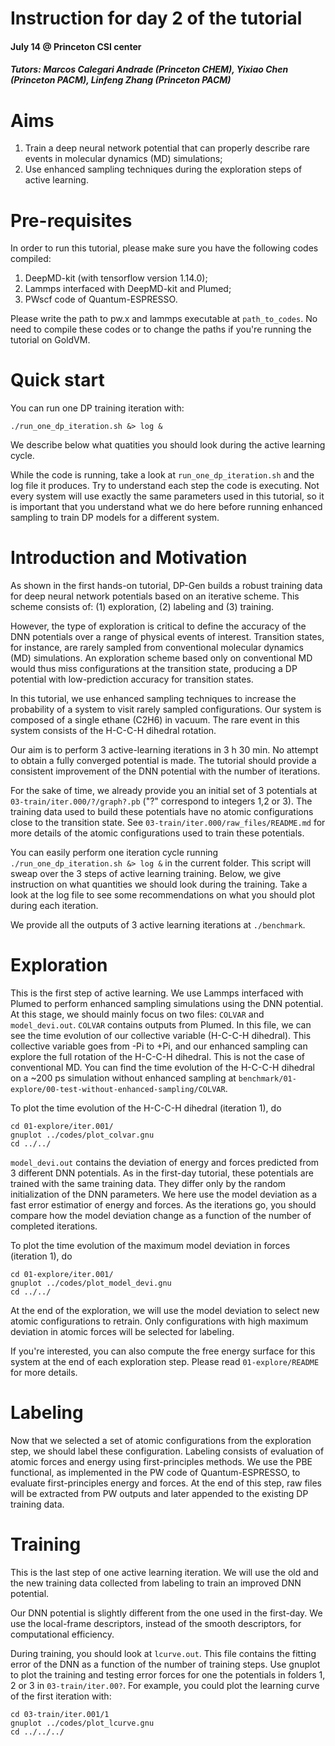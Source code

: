 Instruction for day 2 of the tutorial
===
#### July 14 @ Princeton CSI center
##### Tutors: Marcos Calegari Andrade (Princeton CHEM), Yixiao Chen (Princeton PACM), Linfeng Zhang (Princeton PACM)

# Aims

1. Train a deep neural network potential that can properly describe rare events in molecular dynamics (MD) simulations;
2. Use enhanced sampling techniques during the exploration steps of active learning.

# Pre-requisites

In order to run this tutorial, please make sure you have the following codes compiled:

1. DeepMD-kit (with tensorflow version 1.14.0);
2. Lammps interfaced with DeepMD-kit and Plumed;
3. PWscf code of Quantum-ESPRESSO.

Please write the path to pw.x and lammps executable at `path_to_codes`. No need to compile these codes or to change the paths if you're running the tutorial on GoldVM.

# Quick start

You can run one DP training iteration with:

`./run_one_dp_iteration.sh &> log &`

We describe below what quatities you should look during the active learning cycle.

While the code is running, take a look at `run_one_dp_iteration.sh` and the log file it produces. Try to understand each step the code is executing. Not every system will use exactly the same parameters used in this tutorial, so it is important that you understand what we do here before running enhanced sampling to train DP models for a different system.

# Introduction and Motivation

As shown in the first hands-on tutorial, DP-Gen builds a robust training data for 
deep neural network potentials based on an iterative scheme. This scheme consists of:
(1) exploration, (2) labeling and (3) training.

However, the type of exploration is critical to define the accuracy of the DNN potentials
over a range of physical events of interest. Transition states, for instance, are rarely 
sampled from conventional molecular dynamics (MD) simulations. An exploration scheme 
based only on conventional MD would thus miss configurations at the transition state, producing 
a DP potential with low-prediction accuracy for transition states. 

In this tutorial, we use enhanced sampling techniques to increase the probability of 
a system to visit rarely sampled configurations. Our system is composed of a single 
ethane (C2H6) in vacuum. The rare event in this system consists of the H-C-C-H 
dihedral rotation. 

Our aim is to perform 3 active-learning iterations in 3 h 30 min. No attempt to obtain 
a fully converged potential is made. The tutorial should provide a consistent improvement 
of the DNN potential with the number of iterations.

For the sake of time, we already provide you an initial set of 3 potentials at 
`03-train/iter.000/?/graph?.pb` ("?" correspond to integers 1,2 or 3). The 
training data used to build these potentials have no atomic configurations 
close to the transition state. See `03-train/iter.000/raw_files/README.md` for 
more details of the atomic configurations used to train these potentials.

You can easily perform one iteration cycle running `./run_one_dp_iteration.sh &> log &` in the current 
folder. This script will sweap over the 3 steps of active learning training. Below, we give 
instruction on what quantities we should look during the training. Take a look at the log file to
see some recommendations on what you should plot during each iteration.

We provide all the outputs of 3 active learning iterations at `./benchmark`.

# Exploration

This is the first step of active learning. We use Lammps interfaced with Plumed to perform
enhanced sampling simulations using the DNN potential. At this stage, we should mainly 
focus on two files: `COLVAR` and `model_devi.out`. `COLVAR` contains outputs from Plumed. 
In this file, we can see the time evolution of our collective variable (H-C-C-H dihedral).
This collective variable goes from -Pi to +Pi, and our enhanced sampling can explore 
the full rotation of the H-C-C-H dihedral. This is not the case of conventional MD.
You can find the time evolution of the H-C-C-H dihedral on a ~200 ps simulation 
without enhanced sampling at `benchmark/01-explore/00-test-without-enhanced-sampling/COLVAR`.

To plot the time evolution of the H-C-C-H dihedral (iteration 1), do

```
cd 01-explore/iter.001/
gnuplot ../codes/plot_colvar.gnu
cd ../../
```

`model_devi.out` contains the deviation of energy and forces predicted from 3 different 
DNN potentials. As in the first-day tutorial, these potentials are trained with the
same training data. They differ only by the random initialization of the 
DNN parameters. We here use the model deviation as a fast error estimatior of energy and
forces. As the iterations go, you should compare how the model deviation change as 
a function of the number of completed iterations.

To plot the time evolution of the maximum model deviation in forces (iteration 1), do

```
cd 01-explore/iter.001/
gnuplot ../codes/plot_model_devi.gnu
cd ../../
```

At the end of the exploration, we will use the model deviation to select new atomic
configurations to retrain. Only configurations with high maximum deviation in atomic 
forces will be selected for labeling.  
 
If you're interested, you can also compute the free energy surface for this system at 
the end of each exploration step. Please read `01-explore/README` for more details.

# Labeling

Now that we selected a set of atomic configurations from the exploration step, we should 
label these configuration. Labeling consists of evaluation of atomic forces and energy 
using first-principles methods. We use the PBE functional, as implemented in the PW
code of Quantum-ESPRESSO, to evaluate first-principles energy and forces. At the end 
of this step, raw files will be extracted from PW outputs and later appended to the 
existing DP training data.

# Training

This is the last step of one active learning iteration. We will use the old and the new 
training data collected from labeling to train an improved DNN potential. 

Our DNN potential is slightly different from the one used in the first-day. We use 
the local-frame descriptors, instead of the smooth descriptors, for computational 
efficiency.

During training, you should look at `lcurve.out`. This file contains the fitting 
error of the DNN as a function of the number of training steps. Use gnuplot to 
plot the training and testing error forces for one the potentials in folders 
1, 2 or 3 in `03-train/iter.00?`. For example, you could plot the learning curve 
of the first iteration with:

```
cd 03-train/iter.001/1
gnuplot ../codes/plot_lcurve.gnu
cd ../../../
```

